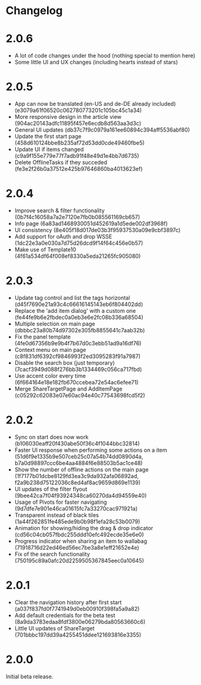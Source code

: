 Changelog
=========
# 2.0.6
- A lot of code changes under the hood (nothing special to mention here)
- Some little UI and UX changes (including hearts instead of stars)

# 2.0.5
- App can now be translated (en-US and de-DE already included) (e3079a61f06520c062780773201c105bc45c1a34)
- More responsive design in the article view (904ac20143adfc11895f457e6ecdb8d563aa3d3c)
- General UI updates (db37c7f9c0979a161ee60894c394aff5536abf80)
- Update the first start page (458d610124bbe8b235af72d53dd0cde49460fbe5)
- Update UI if items changed (c9a9f155e779e77f7adb91f48e49d1e4bb7d6735)
- Delete OfflineTasks if they succeded (fe3e2f26b0a37512e425b97646860ba4013623ef)

# 2.0.4
- Improve search & filter functionality (0b7f4c16058a7a2e7120e7fb0b085561169cb657)
- Info page (6a83ad1468930051d452619a1d5ede002df3968f)
- UI consistency (8e405f18d017de03b3f95937530a09e9cbf3897c)
- Add support for oAuth and drop WSSE (1dc22e3a0e030a7d75d26dcd9f14f64c456e0b57)
- Make use of Template10 (4f61a534df64f008ef8330a5eda21265fc905080)

# 2.0.3
- Update tag control and list the tags horizontal (d45f7690e21a93c4c66616145143eb6f804402dd)
- Replace the 'add item dialog' with a custom one (fe44fe9b6e2fbdec0a0eb3e6e2fc08b336a68504)
- Multiple selection on main page (dbbbc23a80b74d97302e305fb8855641c7aab32b)
- Fix the panel template (4fe0d67356b9e9b4f7b67d0c3ebb51ad9a16df76)
- Context menu on main page (c8f831df6392cf9846993f2ed3095283f91a7987)
- Disable the search box (just temporary) (7cacf3949d088f276bb3b1334469c056ca717fbd)
- Use accent color every time (6f664164e18e182fb670ccebea72e54ac6efee71)
- Merge ShareTargetPage and AddItemPage (c05292c62083e07e60ac94e40c77543698fcd5f2)

# 2.0.2
- Sync on start does now work (b106030eaff20f430abe50f36c4f1044bbc32814)
- Faster UI response when performing some actions on a item (51d6f9e1335b9e507ceb25c07a54b74dd0890d4a, b7a0d98897ccc6be4aa4884f6e88503b5ac1ce48)
- Show the number of offline actions on the main page (1f7177b01dcbe8129fd3ea3c9da932afa06892ad, f2a9b238d75122036c8ed4af8ac9659d869e1139)
- UI updates of the filter flyout (9bee42ca7f04f93924348ca60270da4d94559e40)
- Usage of Pivots for faster navigating (9d7dfe7e901e46ca01615fc7a33270cac971921a)
- Transparent instead of black tiles (1a44f262851fe485ede9b0b98f1efa28c53b0079)
- Animation for showing/hiding the drag & drop indicator (cd56c04cb057fbdc255ddd10efc492ecde35e6e0)
- Progress indicator when sharing an item to wallabag (71918716d22ed46ed56ec7be3a8e1eff21652e4e)
- Fix of the search functionality (750195c89a0afc20d2259505367845eec0a10645)

# 2.0.1
- Clear the navigation history after first start (a037f837fd0f7741949d0eb00910f398fa5a9a82)
- Add default credentials for the beta test (8a9da3783edaa8fdf3800e06279bda80563660c6)
- Little UI updates of ShareTarget (701bbbc197dd39a4255451ddee121693816e3355)

# 2.0.0
Initial beta release.